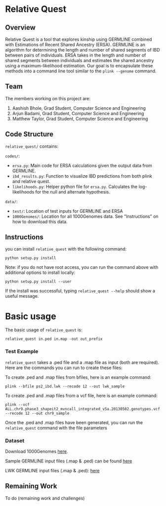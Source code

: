 # Relative Quest

## Overview
Relative Quest is a tool that explores kinship using GERMLINE combined with Estimations of Recent Shared Ancestry (ERSA). GERMLINE is an algorithm for determining the length and number of shared segments of IBD between pairs of individuals. ERSA
takes in the length and number of shared segments between individuals and estimates the shared ancestry using a maximum-likelihood estimation. Our goal is to encapsulate these methods into a command line tool similar to the ```plink --genome``` command. 

## Team
The members working on this project are:
1. Aashish Bhole, Grad Student, Computer Science and Engineering
2. Arjun Badami, Grad Student, Computer Science and Engineering
3. Matthew Taylor, Grad Student, Computer Science and Engineering

## Code Structure
```relative_quest/``` contains:

```codes/```:

- ```ersa.py```: Main code for ERSA calculations given the output data from GERMLINE. 
- ```ibd_results.py```: Function to visualize IBD predictions from both plink and relative quest. 
- ```likelihoods.py```: Helper python file for `ersa.py`. Calculates the log-likelihoods for the null and alternate hypothesis. 

```data/```:

- ```test/```: Location of test inputs for GERMLINE and ERSA 
- ```1000Genomes/```: Location for all 1000Genomes data. See "Instructions" on how to download this data.

## Instructions

you can install `relative_quest` with the following command:

```
python setup.py install
```

Note: if you do not have root access, you can run the command above with additional options to install locally:
```
python setup.py install --user
```

If the install was successful, typing `relative_quest --help` should show a useful message.

# Basic usage

The basic usage of `relative_quest` is:

```
relative_quest in.ped in.map -out out_prefix
```


### Test Example
`relative_quest` takes a .ped file and a .map file as input (both are required). Here are the commands you can run
to create these files:

To create .ped and .map files from bfiles, here is an example command:
```
plink --bfile ps2_ibd.lwk --recode 12 --out lwk_sample
```

To create .ped and .map files from a vcf file, here is an example command:
```
plink --vcf ALL.chr9.phase3_shapeit2_mvncall_integrated_v5a.20130502.genotypes.vcf.gz --recode 12 --out chr9_sample
```

Once the .ped and .map files have been generated, you can run the `relative_quest` command with the file parameters
### Dataset

Download 1000Genomes [here](https://drive.google.com/file/d/1CPK7M0g62NIsAbrEgZ3WhLuMi04KhnXu/view?usp=sharing).

Sample GERMLINE input files (.map & .ped) can be found [here](https://drive.google.com/file/d/1Hzw5Z9CKX2gBfwGjbbKBB7des02fDM8y/view?usp=sharing)

LWK GERMLINE input files (.map & .ped): [here](https://drive.google.com/file/d/1ybhXOl5O1cu3g8gcYnR5w41RaI6PtfWS/view?usp=sharing)

## Remaining Work

To do (remaining work and challenges)
